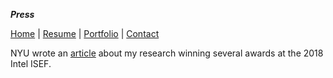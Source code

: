 ***Press***

[Home](suhacker1.github.io) | [Resume](suhacker1.github.io/resume.pdf) | [Portfolio](suhacker1.github.io/portfolio) | 
[Contact](suhacker1.github.io/contact)

NYU wrote an [article](https://bit.ly/2K2XKXI) about my research winning several awards at the 2018 Intel ISEF.
